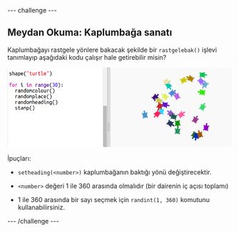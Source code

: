 \--- challenge \---

## Meydan Okuma: Kaplumbağa sanatı

Kaplumbağayı rastgele yönlere bakacak şekilde bir `rastgelebak()` işlevi tanımlayıp aşağıdaki kodu çalışır hale getirebilir misin?

![ekran görüntüsü](images/modern-turtle-art.png)

İpuçları:

- `setheading(<number>)` kaplumbağanın baktığı yönü değiştirecektir.

- `<number>` değeri 1 ile 360 arasında olmalıdır (bir dairenin iç açısı toplamı)

- 1 ile 360 arasında bir sayı seçmek için `randint(1, 360)` komutunu kullanabilirsiniz.

\--- /challenge \---